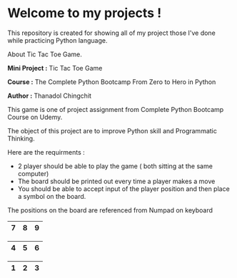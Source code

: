 # Welcome to my projects !

This repository is created for showing all of my project those I've done while practicing Python language.


About Tic Tac Toe Game. 

**Mini Project :**  Tic Tac Toe Game

**Course :** The Complete Python Bootcamp From Zero to Hero in Python

**Author :** Thanadol Chingchit


This game is one of project assignment from Complete Python Bootcamp Course on Udemy.

The object of this project are to improve Python skill and Programmatic Thinking. 

Here are the requirments :
- 2 player should be able to play the game ( both sitting at the same computer)
- The board should be printed out every time a player makes a move
- You should be able to accept input of the player position and then place a symbol on the board.

The positions on the board are referenced from Numpad on keyboard


| 7 | 8 | 9 |
| - | - | - |

| 4 | 5 | 6 |
| - | - | - |

| 1 | 2 | 3 |
| - | - | - |

    

